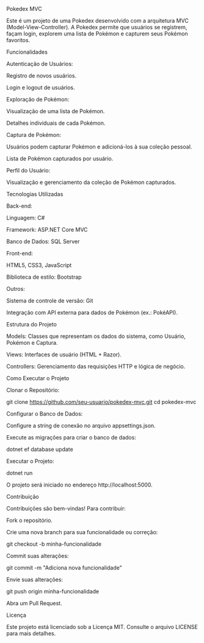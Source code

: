 Pokedex MVC

Este é um projeto de uma Pokedex desenvolvido com a arquitetura MVC (Model-View-Controller). A Pokedex permite que usuários se registrem, façam login, explorem uma lista de Pokémon e capturem seus Pokémon favoritos.

Funcionalidades

Autenticação de Usuários:

Registro de novos usuários.

Login e logout de usuários.

Exploração de Pokémon:

Visualização de uma lista de Pokémon.

Detalhes individuais de cada Pokémon.

Captura de Pokémon:

Usuários podem capturar Pokémon e adicioná-los à sua coleção pessoal.

Lista de Pokémon capturados por usuário.

Perfil do Usuário:

Visualização e gerenciamento da coleção de Pokémon capturados.

Tecnologias Utilizadas

Back-end:

Linguagem: C#

Framework: ASP.NET Core MVC

Banco de Dados: SQL Server

Front-end:

HTML5, CSS3, JavaScript

Biblioteca de estilo: Bootstrap

Outros:

Sistema de controle de versão: Git

Integração com API externa para dados de Pokémon (ex.: PokéAPI).

Estrutura do Projeto

Models: Classes que representam os dados do sistema, como Usuário, Pokémon e Captura.

Views: Interfaces de usuário (HTML + Razor).

Controllers: Gerenciamento das requisições HTTP e lógica de negócio.

Como Executar o Projeto

Clonar o Repositório:

git clone https://github.com/seu-usuario/pokedex-mvc.git
cd pokedex-mvc

Configurar o Banco de Dados:

Configure a string de conexão no arquivo appsettings.json.

Execute as migrações para criar o banco de dados:

dotnet ef database update

Executar o Projeto:

dotnet run

O projeto será iniciado no endereço http://localhost:5000.

Contribuição

Contribuições são bem-vindas! Para contribuir:

Fork o repositório.

Crie uma nova branch para sua funcionalidade ou correção:

git checkout -b minha-funcionalidade

Commit suas alterações:

git commit -m "Adiciona nova funcionalidade"

Envie suas alterações:

git push origin minha-funcionalidade

Abra um Pull Request.

Licença

Este projeto está licenciado sob a Licença MIT. Consulte o arquivo LICENSE para mais detalhes.
